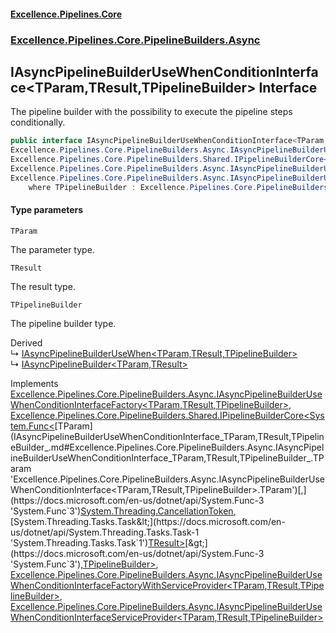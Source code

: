 #### [Excellence.Pipelines.Core](Excellence.Pipelines.md 'Excellence.Pipelines')
### [Excellence.Pipelines.Core.PipelineBuilders.Async](Excellence.Pipelines.md#Excellence.Pipelines.Core.PipelineBuilders.Async 'Excellence.Pipelines.Core.PipelineBuilders.Async')

## IAsyncPipelineBuilderUseWhenConditionInterface<TParam,TResult,TPipelineBuilder> Interface

The pipeline builder with the possibility to execute the pipeline steps conditionally.

```csharp
public interface IAsyncPipelineBuilderUseWhenConditionInterface<TParam,TResult,TPipelineBuilder> :
Excellence.Pipelines.Core.PipelineBuilders.Async.IAsyncPipelineBuilderUseWhenConditionInterfaceFactory<TParam, TResult, TPipelineBuilder>,
Excellence.Pipelines.Core.PipelineBuilders.Shared.IPipelineBuilderCore<System.Func<TParam, System.Threading.CancellationToken, System.Threading.Tasks.Task<TResult>>, TPipelineBuilder>,
Excellence.Pipelines.Core.PipelineBuilders.Async.IAsyncPipelineBuilderUseWhenConditionInterfaceFactoryWithServiceProvider<TParam, TResult, TPipelineBuilder>,
Excellence.Pipelines.Core.PipelineBuilders.Async.IAsyncPipelineBuilderUseWhenConditionInterfaceServiceProvider<TParam, TResult, TPipelineBuilder>
    where TPipelineBuilder : Excellence.Pipelines.Core.PipelineBuilders.Async.IAsyncPipelineBuilderUseWhenConditionInterface<TParam, TResult, TPipelineBuilder>
```
#### Type parameters

<a name='Excellence.Pipelines.Core.PipelineBuilders.Async.IAsyncPipelineBuilderUseWhenConditionInterface_TParam,TResult,TPipelineBuilder_.TParam'></a>

`TParam`

The parameter type.

<a name='Excellence.Pipelines.Core.PipelineBuilders.Async.IAsyncPipelineBuilderUseWhenConditionInterface_TParam,TResult,TPipelineBuilder_.TResult'></a>

`TResult`

The result type.

<a name='Excellence.Pipelines.Core.PipelineBuilders.Async.IAsyncPipelineBuilderUseWhenConditionInterface_TParam,TResult,TPipelineBuilder_.TPipelineBuilder'></a>

`TPipelineBuilder`

The pipeline builder type.

Derived  
&#8627; [IAsyncPipelineBuilderUseWhen&lt;TParam,TResult,TPipelineBuilder&gt;](IAsyncPipelineBuilderUseWhen_TParam,TResult,TPipelineBuilder_.md 'Excellence.Pipelines.Core.PipelineBuilders.Async.IAsyncPipelineBuilderUseWhen<TParam,TResult,TPipelineBuilder>')  
&#8627; [IAsyncPipelineBuilder&lt;TParam,TResult&gt;](IAsyncPipelineBuilder_TParam,TResult_.md 'Excellence.Pipelines.Core.PipelineBuilders.IAsyncPipelineBuilder<TParam,TResult>')

Implements [Excellence.Pipelines.Core.PipelineBuilders.Async.IAsyncPipelineBuilderUseWhenConditionInterfaceFactory&lt;](IAsyncPipelineBuilderUseWhenConditionInterfaceFactory_TParam,TResult,TPipelineBuilder_.md 'Excellence.Pipelines.Core.PipelineBuilders.Async.IAsyncPipelineBuilderUseWhenConditionInterfaceFactory<TParam,TResult,TPipelineBuilder>')[TParam](IAsyncPipelineBuilderUseWhenConditionInterface_TParam,TResult,TPipelineBuilder_.md#Excellence.Pipelines.Core.PipelineBuilders.Async.IAsyncPipelineBuilderUseWhenConditionInterface_TParam,TResult,TPipelineBuilder_.TParam 'Excellence.Pipelines.Core.PipelineBuilders.Async.IAsyncPipelineBuilderUseWhenConditionInterface<TParam,TResult,TPipelineBuilder>.TParam')[,](IAsyncPipelineBuilderUseWhenConditionInterfaceFactory_TParam,TResult,TPipelineBuilder_.md 'Excellence.Pipelines.Core.PipelineBuilders.Async.IAsyncPipelineBuilderUseWhenConditionInterfaceFactory<TParam,TResult,TPipelineBuilder>')[TResult](IAsyncPipelineBuilderUseWhenConditionInterface_TParam,TResult,TPipelineBuilder_.md#Excellence.Pipelines.Core.PipelineBuilders.Async.IAsyncPipelineBuilderUseWhenConditionInterface_TParam,TResult,TPipelineBuilder_.TResult 'Excellence.Pipelines.Core.PipelineBuilders.Async.IAsyncPipelineBuilderUseWhenConditionInterface<TParam,TResult,TPipelineBuilder>.TResult')[,](IAsyncPipelineBuilderUseWhenConditionInterfaceFactory_TParam,TResult,TPipelineBuilder_.md 'Excellence.Pipelines.Core.PipelineBuilders.Async.IAsyncPipelineBuilderUseWhenConditionInterfaceFactory<TParam,TResult,TPipelineBuilder>')[TPipelineBuilder](IAsyncPipelineBuilderUseWhenConditionInterface_TParam,TResult,TPipelineBuilder_.md#Excellence.Pipelines.Core.PipelineBuilders.Async.IAsyncPipelineBuilderUseWhenConditionInterface_TParam,TResult,TPipelineBuilder_.TPipelineBuilder 'Excellence.Pipelines.Core.PipelineBuilders.Async.IAsyncPipelineBuilderUseWhenConditionInterface<TParam,TResult,TPipelineBuilder>.TPipelineBuilder')[&gt;](IAsyncPipelineBuilderUseWhenConditionInterfaceFactory_TParam,TResult,TPipelineBuilder_.md 'Excellence.Pipelines.Core.PipelineBuilders.Async.IAsyncPipelineBuilderUseWhenConditionInterfaceFactory<TParam,TResult,TPipelineBuilder>'), [Excellence.Pipelines.Core.PipelineBuilders.Shared.IPipelineBuilderCore&lt;](IPipelineBuilderCore_TPipelineDelegate,TPipelineBuilder_.md 'Excellence.Pipelines.Core.PipelineBuilders.Shared.IPipelineBuilderCore<TPipelineDelegate,TPipelineBuilder>')[System.Func&lt;](https://docs.microsoft.com/en-us/dotnet/api/System.Func-3 'System.Func`3')[TParam](IAsyncPipelineBuilderUseWhenConditionInterface_TParam,TResult,TPipelineBuilder_.md#Excellence.Pipelines.Core.PipelineBuilders.Async.IAsyncPipelineBuilderUseWhenConditionInterface_TParam,TResult,TPipelineBuilder_.TParam 'Excellence.Pipelines.Core.PipelineBuilders.Async.IAsyncPipelineBuilderUseWhenConditionInterface<TParam,TResult,TPipelineBuilder>.TParam')[,](https://docs.microsoft.com/en-us/dotnet/api/System.Func-3 'System.Func`3')[System.Threading.CancellationToken](https://docs.microsoft.com/en-us/dotnet/api/System.Threading.CancellationToken 'System.Threading.CancellationToken')[,](https://docs.microsoft.com/en-us/dotnet/api/System.Func-3 'System.Func`3')[System.Threading.Tasks.Task&lt;](https://docs.microsoft.com/en-us/dotnet/api/System.Threading.Tasks.Task-1 'System.Threading.Tasks.Task`1')[TResult](IAsyncPipelineBuilderUseWhenConditionInterface_TParam,TResult,TPipelineBuilder_.md#Excellence.Pipelines.Core.PipelineBuilders.Async.IAsyncPipelineBuilderUseWhenConditionInterface_TParam,TResult,TPipelineBuilder_.TResult 'Excellence.Pipelines.Core.PipelineBuilders.Async.IAsyncPipelineBuilderUseWhenConditionInterface<TParam,TResult,TPipelineBuilder>.TResult')[&gt;](https://docs.microsoft.com/en-us/dotnet/api/System.Threading.Tasks.Task-1 'System.Threading.Tasks.Task`1')[&gt;](https://docs.microsoft.com/en-us/dotnet/api/System.Func-3 'System.Func`3')[,](IPipelineBuilderCore_TPipelineDelegate,TPipelineBuilder_.md 'Excellence.Pipelines.Core.PipelineBuilders.Shared.IPipelineBuilderCore<TPipelineDelegate,TPipelineBuilder>')[TPipelineBuilder](IAsyncPipelineBuilderUseWhenConditionInterface_TParam,TResult,TPipelineBuilder_.md#Excellence.Pipelines.Core.PipelineBuilders.Async.IAsyncPipelineBuilderUseWhenConditionInterface_TParam,TResult,TPipelineBuilder_.TPipelineBuilder 'Excellence.Pipelines.Core.PipelineBuilders.Async.IAsyncPipelineBuilderUseWhenConditionInterface<TParam,TResult,TPipelineBuilder>.TPipelineBuilder')[&gt;](IPipelineBuilderCore_TPipelineDelegate,TPipelineBuilder_.md 'Excellence.Pipelines.Core.PipelineBuilders.Shared.IPipelineBuilderCore<TPipelineDelegate,TPipelineBuilder>'), [Excellence.Pipelines.Core.PipelineBuilders.Async.IAsyncPipelineBuilderUseWhenConditionInterfaceFactoryWithServiceProvider&lt;](IAsyncPipelineBuilderUseWhenConditionInterfaceFactoryWithServiceProvider_TParam,TResult,TPipelineBuilder_.md 'Excellence.Pipelines.Core.PipelineBuilders.Async.IAsyncPipelineBuilderUseWhenConditionInterfaceFactoryWithServiceProvider<TParam,TResult,TPipelineBuilder>')[TParam](IAsyncPipelineBuilderUseWhenConditionInterface_TParam,TResult,TPipelineBuilder_.md#Excellence.Pipelines.Core.PipelineBuilders.Async.IAsyncPipelineBuilderUseWhenConditionInterface_TParam,TResult,TPipelineBuilder_.TParam 'Excellence.Pipelines.Core.PipelineBuilders.Async.IAsyncPipelineBuilderUseWhenConditionInterface<TParam,TResult,TPipelineBuilder>.TParam')[,](IAsyncPipelineBuilderUseWhenConditionInterfaceFactoryWithServiceProvider_TParam,TResult,TPipelineBuilder_.md 'Excellence.Pipelines.Core.PipelineBuilders.Async.IAsyncPipelineBuilderUseWhenConditionInterfaceFactoryWithServiceProvider<TParam,TResult,TPipelineBuilder>')[TResult](IAsyncPipelineBuilderUseWhenConditionInterface_TParam,TResult,TPipelineBuilder_.md#Excellence.Pipelines.Core.PipelineBuilders.Async.IAsyncPipelineBuilderUseWhenConditionInterface_TParam,TResult,TPipelineBuilder_.TResult 'Excellence.Pipelines.Core.PipelineBuilders.Async.IAsyncPipelineBuilderUseWhenConditionInterface<TParam,TResult,TPipelineBuilder>.TResult')[,](IAsyncPipelineBuilderUseWhenConditionInterfaceFactoryWithServiceProvider_TParam,TResult,TPipelineBuilder_.md 'Excellence.Pipelines.Core.PipelineBuilders.Async.IAsyncPipelineBuilderUseWhenConditionInterfaceFactoryWithServiceProvider<TParam,TResult,TPipelineBuilder>')[TPipelineBuilder](IAsyncPipelineBuilderUseWhenConditionInterface_TParam,TResult,TPipelineBuilder_.md#Excellence.Pipelines.Core.PipelineBuilders.Async.IAsyncPipelineBuilderUseWhenConditionInterface_TParam,TResult,TPipelineBuilder_.TPipelineBuilder 'Excellence.Pipelines.Core.PipelineBuilders.Async.IAsyncPipelineBuilderUseWhenConditionInterface<TParam,TResult,TPipelineBuilder>.TPipelineBuilder')[&gt;](IAsyncPipelineBuilderUseWhenConditionInterfaceFactoryWithServiceProvider_TParam,TResult,TPipelineBuilder_.md 'Excellence.Pipelines.Core.PipelineBuilders.Async.IAsyncPipelineBuilderUseWhenConditionInterfaceFactoryWithServiceProvider<TParam,TResult,TPipelineBuilder>'), [Excellence.Pipelines.Core.PipelineBuilders.Async.IAsyncPipelineBuilderUseWhenConditionInterfaceServiceProvider&lt;](IAsyncPipelineBuilderUseWhenConditionInterfaceServiceProvider_TParam,TResult,TPipelineBuilder_.md 'Excellence.Pipelines.Core.PipelineBuilders.Async.IAsyncPipelineBuilderUseWhenConditionInterfaceServiceProvider<TParam,TResult,TPipelineBuilder>')[TParam](IAsyncPipelineBuilderUseWhenConditionInterface_TParam,TResult,TPipelineBuilder_.md#Excellence.Pipelines.Core.PipelineBuilders.Async.IAsyncPipelineBuilderUseWhenConditionInterface_TParam,TResult,TPipelineBuilder_.TParam 'Excellence.Pipelines.Core.PipelineBuilders.Async.IAsyncPipelineBuilderUseWhenConditionInterface<TParam,TResult,TPipelineBuilder>.TParam')[,](IAsyncPipelineBuilderUseWhenConditionInterfaceServiceProvider_TParam,TResult,TPipelineBuilder_.md 'Excellence.Pipelines.Core.PipelineBuilders.Async.IAsyncPipelineBuilderUseWhenConditionInterfaceServiceProvider<TParam,TResult,TPipelineBuilder>')[TResult](IAsyncPipelineBuilderUseWhenConditionInterface_TParam,TResult,TPipelineBuilder_.md#Excellence.Pipelines.Core.PipelineBuilders.Async.IAsyncPipelineBuilderUseWhenConditionInterface_TParam,TResult,TPipelineBuilder_.TResult 'Excellence.Pipelines.Core.PipelineBuilders.Async.IAsyncPipelineBuilderUseWhenConditionInterface<TParam,TResult,TPipelineBuilder>.TResult')[,](IAsyncPipelineBuilderUseWhenConditionInterfaceServiceProvider_TParam,TResult,TPipelineBuilder_.md 'Excellence.Pipelines.Core.PipelineBuilders.Async.IAsyncPipelineBuilderUseWhenConditionInterfaceServiceProvider<TParam,TResult,TPipelineBuilder>')[TPipelineBuilder](IAsyncPipelineBuilderUseWhenConditionInterface_TParam,TResult,TPipelineBuilder_.md#Excellence.Pipelines.Core.PipelineBuilders.Async.IAsyncPipelineBuilderUseWhenConditionInterface_TParam,TResult,TPipelineBuilder_.TPipelineBuilder 'Excellence.Pipelines.Core.PipelineBuilders.Async.IAsyncPipelineBuilderUseWhenConditionInterface<TParam,TResult,TPipelineBuilder>.TPipelineBuilder')[&gt;](IAsyncPipelineBuilderUseWhenConditionInterfaceServiceProvider_TParam,TResult,TPipelineBuilder_.md 'Excellence.Pipelines.Core.PipelineBuilders.Async.IAsyncPipelineBuilderUseWhenConditionInterfaceServiceProvider<TParam,TResult,TPipelineBuilder>')